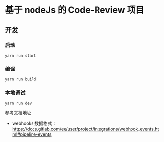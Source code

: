 # 基于 nodeJs 的 Code-Review 项目

## 开发

### 启动

```
yarn run start
```

### 编译

```
yarn run build
```

### 本地调试

```
yarn run dev
```

参考文档地址

* webhooks 数据格式：https://docs.gitlab.com/ee/user/project/integrations/webhook_events.html#pipeline-events

